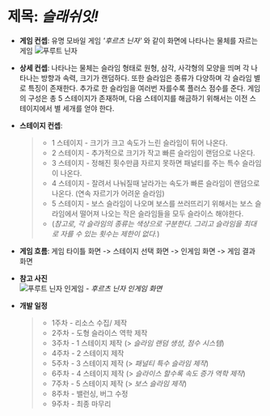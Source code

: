 # 제목: ***슬래쉬잇!***
- **게임 컨셉**: 유명 모바일 게임 *'후르츠 닌자'* 와 같이 화면에 나타나는 물체를 자르는 게임
![푸루트 닌자](https://i.ytimg.com/vi/mGOaeeUiI6g/maxresdefault.jpg "푸루트 닌자")

- **상세 컨셉**: 나타나는 물체는 슬라임 형태로 원형, 삼각, 사각형의 모양을 띄며 각 나타나는 방향과 속력, 크기가 랜덤하다. 또한 슬라임은 종류가 다양하며 각 슬라임 별로 특징이 존재한다. 추가로 한 슬라임을 여러번 자를수록 플러스 점수를 준다. 게임의 구성은 총 5 스테이지가 존재하며, 다음 스테이지를 해금하기 위해서는 이전 스테이지에서 별 세개를 얻야 한다.

- **스테이지 컨셉**:
  >- 1 스테이지 - 크기가 크고 속도가 느린 슬라임이 튀어 나온다.
  >- 2 스테이지 - 추가적으로 크기가 작고 빠른 슬라임이 랜덤으로 나온다.
  >- 3 스테이지 - 정해진 횟수만큼 자르지 못하면 패널티를 주는 특수 슬라임이 나온다.
  >- 4 스테이지 - 잘려서 나눠질때 날라가는 속도가 빠른 슬라임이 랜덤으로 나온다. (연속 자르기가 어려운 슬라임)
  >- 5 스테이지 - 보스 슬라임이 나오며 보스를 쓰러뜨리기 위해서는 보스 슬라임에서 떨어져 나오는 작은 슬라임들을 모두 슬라이스 해야한다.
  >- (*참고로, 각 슬라임의 종류는 색상으로 구분한다. 그리고 슬라임을 최대로 자를 수 있는 횟수는 제한이 없다.*)

- **게임 흐름**: 게임 타이틀 화면 -> 스테이지 선택 화면 -> 인게임 화면 -> 게임 결과 화면

- **참고 사진**\
![푸루트 닌자 인게임](https://mblogthumb-phinf.pstatic.net/20110822_277/k_dash_13140001353269vhi5_JPEG/mzl.wnwccwgo.320x480-75.jpg?type=w2 "푸루트 닌자 인게임") - *후르츠 닌자 인게임 화면*

- **개발 일정**
  >- 1주차 - 리소스 수집/ 제작
  >- 2주차 - 도형 슬라이스 역학 제작 
  >- 3주차 - 1 스테이지 제작 (> *슬라임 랜덤 생성, 점수 시스템*)
  >- 4주차 - 2 스테이지 제작 
  >- 5주차 - 3 스테이지 제작 (> *패널티 특수 슬라임 제작*)
  >- 6주차 - 4 스테이지 제작 (> *슬라이스 할수록 속도 증가 역학 제작*)
  >- 7주차 - 5 스테이지 제작 (> *보스 슬라임 제작*)
  >- 8주차 - 밸런싱, 버그 수정
  >- 9주차 - 최종 마무리
